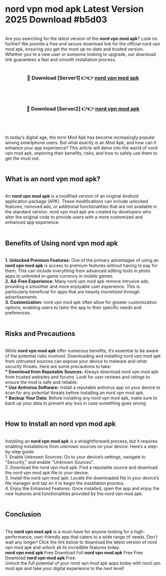 # nord vpn mod apk Latest Version 2025 Download #b5d03<br>
<br>
Are you searching for the latest version of the <strong>nord vpn mod apk</strong>? Look no further! We provide a free and secure download link for the official nord vpn mod apk, ensuring you get the most up-to-date and trusted version. Whether you're a new user or someone looking to upgrade, our download link guarantees a fast and smooth installation process.
<br>
<br>
<div align="center">
<h3>🔴 Download [Server1] 👉👉 <a href="https://modyolo.store/nord_vpn_mod_apk">nord vpn mod apk</a></h3><br>
<br>
<h3>🔴 Download [Server2] 👉👉 <a href="https://modyolo.store/=nord_vpn_mod_apk">nord vpn mod apk</a></h3><br>
</div>
<br>
<br>
In today’s digital age, the term Mod Apk has become increasingly popular among smartphone users. But what exactly is an Mod Apk, and how can it enhance your app experience? This article will delve into the world of nord vpn mod apk, exploring their benefits, risks, and how to safely use them to get the most out.
<br>
<br>
<h2>What is an nord vpn mod apk?</h2>
<br>
An <strong>nord vpn mod apk</strong> is a modified version of an original Android application package (APK). These modifications can include unlocked features, removed ads, or additional functionalities that are not available in the standard version. nord vpn mod apk are created by developers who alter the original code to provide users with a more customized and enhanced app experience.
<br>
<br>
<h2>Benefits of Using nord vpn mod apk</h2>
<br>
<strong> 1. Unlocked Premium Features:</strong> One of the primary advantages of using an <strong>nord vpn mod apk</strong> is access to premium features without having to pay for them. This can include everything from advanced editing tools in photo apps to unlimited in-game currency in mobile games.
<br>
<strong> 2. Ad-Free Experience:</strong> Many nord vpn mod apk remove intrusive ads, providing a smoother and more enjoyable user experience. This is particularly beneficial for apps that are heavily monetized through advertisements.
<br>
<strong> 3. Customization:</strong> nord vpn mod apk often allow for greater customization options, enabling users to tailor the app to their specific needs and preferences.
<br>
<br>
<h2>Risks and Precautions</h2>
<br>
While <strong>nord vpn mod apk</strong> offer numerous benefits, it’s essential to be aware of the potential risks involved. Downloading and installing nord vpn mod apk from untrusted sources can expose your device to malware and other security threats. Here are some precautions to take:
<br>
<strong> * Download from Reputable Sources:</strong> Always download nord vpn mod apk from trusted websites and forums. Look for user reviews and ratings to ensure the mod is safe and reliable.
<br>
<strong> * Use Antivirus Software:</strong> Install a reputable antivirus app on your device to scan for any potential threats before installing an nord vpn mod apk.
<br>
<strong> * Backup Your Data:</strong> Before installing any nord vpn mod apk, make sure to back up your data to prevent any loss in case something goes wrong.
<br>
<br>
<h2>How to Install an nord vpn mod apk</h2>
<br>
Installing an <strong>nord vpn mod apk</strong> is a straightforward process, but it requires enabling installations from unknown sources on your device. Here’s a step-by-step guide:
<br>
 1. Enable Unknown Sources: Go to your device’s settings, navigate to "Security," and enable "Unknown Sources".
<br>
 2. Download the nord vpn mod apk: Find a reputable source and download the nord vpn mod apk file to your device.
<br>
 3. Install the nord vpn mod apk: Locate the downloaded file in your device’s file manager and tap on it to begin the installation process.
<br>
 4. Enjoy the Enhanced Features: Once installed, open the app and enjoy the new features and functionalities provided by the nord vpn mod apk.
<br>
<br>
<h2><strong>Conclusion</strong></h2>
<br>
The <strong>nord vpn mod apk</strong> is a must-have for anyone looking for a high-performance, user-friendly app that caters to a wide range of needs. Don’t wait any longer! Click the link below to download the latest version of nord vpn mod apk and unlock all its incredible features today.
<br>
<strong>nord vpn mod apk</strong> Free Download Full <strong>nord vpn mod apk</strong> Free Free Download <strong>nord vpn mod apk</strong> Free.
<br>
Unlock the full potential of your nord vpn mod apk apps today with nord vpn mod apk and take your digital experience to the next level!


